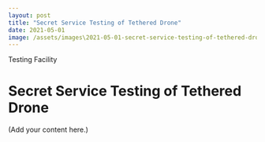```yaml
---
layout: post
title: "Secret Service Testing of Tethered Drone"
date: 2021-05-01
image: /assets/images\2021-05-01-secret-service-testing-of-tethered-drone/pic01.jpg
---
```


<span class="date">Testing Facility</span>

# Secret Service Testing of Tethered Drone

(Add your content here.)
